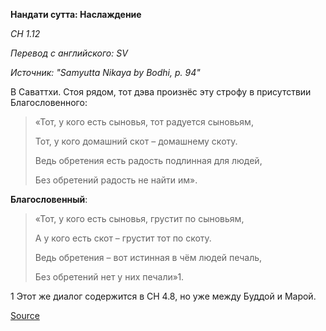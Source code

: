 **Нандати сутта: Наслаждение**

*СН 1\.12*

*Перевод с английского: SV*

*Источник: "Samyutta Nikaya by Bodhi, p\. 94"*

В Саваттхи\. Стоя рядом, тот дэва произнёс эту строфу в присутствии Благословенного: 

> «Тот, у кого есть сыновья, тот радуется сыновьям, 
> 
> Тот, у кого домашний скот – домашнему скоту\. 
> 
> Ведь обретения есть радость подлинная для людей, 
> 
> Без обретений радость не найти им»\.

__Благословенный__:

> «Тот, у кого есть сыновья, грустит по сыновьям, 
> 
> А у кого есть скот – грустит тот по скоту\. 
> 
> Ведь обретения – вот истинная в чём людей печаль, 
> 
> Без обретений нет у них печали»1\. 

1 Этот же диалог содержится в СН 4\.8, но уже между Буддой и Марой\.

[Source](https://www\.theravada\.ru/Teaching/Canon/Suttanta/Texts/sn1_12\-nandati\-sutta\-sv\.htm)